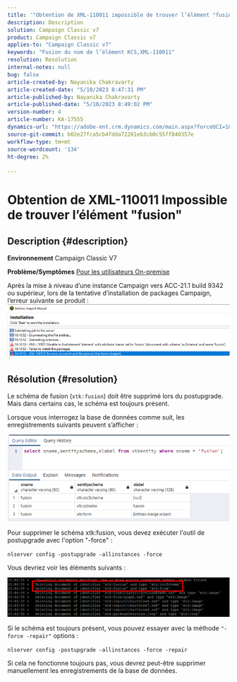 ```yaml
---
title: '"Obtention de XML-110011 impossible de trouver l’élément "fusion""'
description: Description
solution: Campaign Classic v7
product: Campaign Classic v7
applies-to: "Campaign Classic v7"
keywords: "Fusion du nom de l’élément KCS,XML-110011"
resolution: Resolution
internal-notes: null
bug: false
article-created-by: Nayanika Chakravarty
article-created-date: "5/10/2023 8:47:31 PM"
article-published-by: Nayanika Chakravarty
article-published-date: "5/10/2023 8:49:02 PM"
version-number: 4
article-number: KA-17555
dynamics-url: "https://adobe-ent.crm.dynamics.com/main.aspx?forceUCI=1&pagetype=entityrecord&etn=knowledgearticle&id=bfce3ce1-73ef-ed11-8849-6045bd006239"
source-git-commit: b02e27fca5cb4fdda72281eb3cb0c55ff840357e
workflow-type: tm+mt
source-wordcount: '134'
ht-degree: 2%

---
```


# Obtention de XML-110011 Impossible de trouver l’élément &quot;fusion&quot;

## Description {#description}

<b>Environnement</b>
Campaign Classic V7


<b>Problème/Symptômes</b>
<u>Pour les utilisateurs On-premise</u>

Après la mise à niveau d’une instance Campaign vers ACC-21.1 build 9342 ou supérieur, lors de la tentative d’installation de packages Campaign, l’erreur suivante se produit :
<br>![](assets/___c0ce3ce1-73ef-ed11-8849-6045bd006239___.png)

## Résolution {#resolution}


Le schéma de fusion (`xtk:fusion`) doit être supprimé lors du postupgrade. Mais dans certains cas, le schéma est toujours présent.

Lorsque vous interrogez la base de données comme suit, les enregistrements suivants peuvent s’afficher :

![](assets/5cf5ba8b-f838-ec11-b6e6-000d3a348885.png)

Pour supprimer le schéma xtk:fusion, vous devez exécuter l&#39;outil de postupgrade avec l&#39;option &quot;-force&quot; :

`nlserver config -postupgrade -allinstances -force`

Vous devriez voir les éléments suivants :

![](assets/406e7298-f938-ec11-b6e6-000d3a348885.png)

Si le schéma est toujours présent, vous pouvez essayer avec la méthode `"-force -repair"` options :

`nlserver config -postupgrade -allinstances -force -repair`

Si cela ne fonctionne toujours pas, vous devrez peut-être supprimer manuellement les enregistrements de la base de données.
